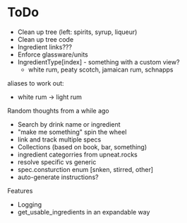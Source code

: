 ToDo
====

* Clean up tree (left: spirits, syrup, liqueur)
* Clean up tree code
* Ingredient links???
* Enforce glassware/units
* IngredientType[index] - something with a custom view?
  * white rum, peaty scotch, jamaican rum, schnapps

aliases to work out:
* white rum -> light rum

Random thoughts from a while ago
* Search by drink name or ingredient
* "make me something" spin the wheel
* link and track multiple specs
* Collections (based on book, bar, something)
* ingredient categorries from upneat.rocks
* resolve specific vs generic
* spec.consturction enum [snken, stirred, other]
* auto-generate instructions?

Features
* Logging
* get_usable_ingredients in an expandable way